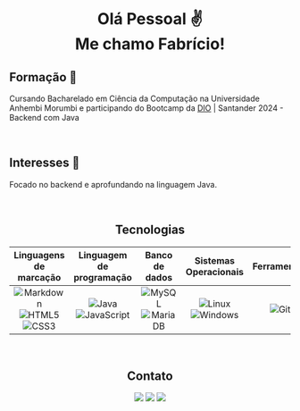 <h1 align="center">Olá Pessoal ✌️ <br> Me chamo Fabrício!</h1>


## Formação 📖

Cursando Bacharelado em Ciência da Computação na Universidade Anhembi Morumbi e participando do Bootcamp da [DIO](https:///dio.me) | Santander 2024 - Backend com Java

<br>

## Interesses 🎯

Focado no backend e aprofundando na linguagem Java.

<br>

<h2 align=center> Tecnologias </h2>


| Linguagens de marcação | Linguagem de programação | Banco de dados | Sistemas Operacionais | Ferramentas |
| :--------------------: | :----------------------: | :------------: | :-------------------: | :---------: |
| ![Markdown](https://img.shields.io/badge/Markdown-01162b?style=for-the-badge&logo=markdown) ![HTML5](https://img.shields.io/badge/HTML5-01162b?style=for-the-badge&logo=html5&logoColor=white) ![CSS3](https://img.shields.io/badge/CSS3-01162b?style=for-the-badge&logo=css3&logoColor=white) | ![Java](https://img.shields.io/badge/java-EEE.svg?style=for-the-badge&logo=openjdk&logoColor=01162b) ![JavaScript](https://img.shields.io/badge/JavaScript-EEE?style=for-the-badge&logo=javascript&logoColor=01162b) | ![MySQL](https://img.shields.io/badge/MySQL-01162b?style=for-the-badge&logo=mysql&logoColor=white) ![MariaDB](https://img.shields.io/badge/MariaDB-01162b?style=for-the-badge&logo=mariadb&logoColor=white) | ![Linux](https://img.shields.io/badge/Linux-EEE?style=for-the-badge&logo=linux&logoColor=01162b) ![Windows](https://img.shields.io/badge/Windows-EEE?style=for-the-badge&logo=windows&logoColor=01162b) | ![Git](https://img.shields.io/badge/GIT-01162b?style=for-the-badge&logo=git&logoColor=white)

<br>

<h2 align="center"> Contato </h2>


<!-- COLORS: 01162b and EEE -->

<!-- [![Gmail](https://img.shields.io/badge/Gmail-333333?style=for-the-badge&logo=gmail&logoColor=red)](mailto:SEUGMAIL)

[![LinkedIn](https://img.shields.io/badge/LinkedIn-0077B5?style=for-the-badge&logo=linkedin&logoColor=white)](https://www.linkedin.com/in/FabricioXavieer)

[![Portfolio](https://img.shields.io/badge/Portfolio-FF5722?style=for-the-badge&logo=todoist&logoColor=white)](https://seulink.com)

-->

<p align="center">
    <a href="mailto:prog.fabriciolopes@gmail.com"><img src="https://img.shields.io/badge/Gmail-01162b?style=for-the-badge&logo=gmail&logoColor=EEE"></a> 
    <a href="https://www.linkedin.com/in/FabricioXavieer"><img src="https://img.shields.io/badge/LinkedIn-EEE?style=for-the-badge&logo=linkedin&logoColor=01162b"></a>
    <a href="https://fabriciolopees.github.io/Portfolio"><img src="https://img.shields.io/badge/Portfolio-01162b?style=for-the-badge&logo=todoist&logoColor=EEE"></a>
<p>

<br>
